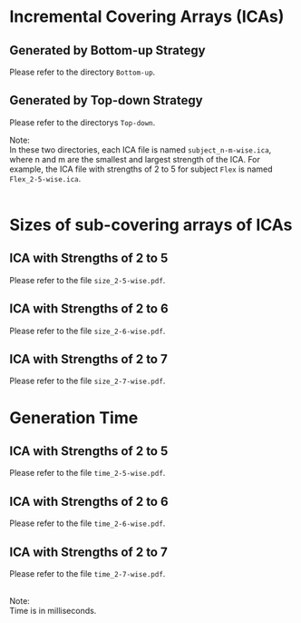 # Incremental Covering Arrays (ICAs)

## Generated by Bottom-up Strategy
Please refer to the directory `Bottom-up`.

## Generated by Top-down Strategy
Please refer to the directorys `Top-down`.

Note:<br>
In these two directories, each ICA file is named `subject_n-m-wise.ica`, where n and m are the smallest and largest strength of the ICA.
For example, the ICA file with strengths of 2 to 5 for subject `Flex` is named `Flex_2-5-wise.ica`.<br><br>

# Sizes of sub-covering arrays of ICAs

## ICA with Strengths of 2 to 5
Please refer to the file `size_2-5-wise.pdf`.

## ICA with Strengths of 2 to 6
Please refer to the file `size_2-6-wise.pdf`.

## ICA with Strengths of 2 to 7
Please refer to the file `size_2-7-wise.pdf`.

# Generation Time

## ICA with Strengths of 2 to 5
Please refer to the file `time_2-5-wise.pdf`.

## ICA with Strengths of 2 to 6
Please refer to the file `time_2-6-wise.pdf`.

## ICA with Strengths of 2 to 7
Please refer to the file `time_2-7-wise.pdf`.<br><br>

Note:<br>
Time is in milliseconds.

